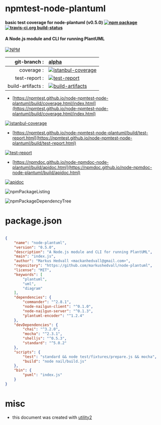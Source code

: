 # npmtest-node-plantuml

#### basic test coverage for  node-plantuml (v0.5.0)  [![npm package](https://img.shields.io/npm/v/npmtest-node-plantuml.svg?style=flat-square)](https://www.npmjs.org/package/npmtest-node-plantuml) [![travis-ci.org build-status](https://api.travis-ci.org/npmtest/node-npmtest-node-plantuml.svg)](https://travis-ci.org/npmtest/node-npmtest-node-plantuml)

#### A Node.js module and CLI for running PlantUML

[![NPM](https://nodei.co/npm/node-plantuml.png?downloads=true&downloadRank=true&stars=true)](https://www.npmjs.com/package/node-plantuml)

| git-branch : | [alpha](https://github.com/npmtest/node-npmtest-node-plantuml/tree/alpha)|
|--:|:--|
| coverage : | [![istanbul-coverage](https://npmtest.github.io/node-npmtest-node-plantuml/build/coverage.badge.svg)](https://npmtest.github.io/node-npmtest-node-plantuml/build/coverage.html/index.html)|
| test-report : | [![test-report](https://npmtest.github.io/node-npmtest-node-plantuml/build/test-report.badge.svg)](https://npmtest.github.io/node-npmtest-node-plantuml/build/test-report.html)|
| build-artifacts : | [![build-artifacts](https://npmtest.github.io/node-npmtest-node-plantuml/glyphicons_144_folder_open.png)](https://github.com/npmtest/node-npmtest-node-plantuml/tree/gh-pages/build)|

- [https://npmtest.github.io/node-npmtest-node-plantuml/build/coverage.html/index.html](https://npmtest.github.io/node-npmtest-node-plantuml/build/coverage.html/index.html)

[![istanbul-coverage](https://npmtest.github.io/node-npmtest-node-plantuml/build/screenCapture.buildCi.browser.%252Ftmp%252Fbuild%252Fcoverage.lib.html.png)](https://npmtest.github.io/node-npmtest-node-plantuml/build/coverage.html/index.html)

- [https://npmtest.github.io/node-npmtest-node-plantuml/build/test-report.html](https://npmtest.github.io/node-npmtest-node-plantuml/build/test-report.html)

[![test-report](https://npmtest.github.io/node-npmtest-node-plantuml/build/screenCapture.buildCi.browser.%252Ftmp%252Fbuild%252Ftest-report.html.png)](https://npmtest.github.io/node-npmtest-node-plantuml/build/test-report.html)

- [https://npmdoc.github.io/node-npmdoc-node-plantuml/build/apidoc.html](https://npmdoc.github.io/node-npmdoc-node-plantuml/build/apidoc.html)

[![apidoc](https://npmdoc.github.io/node-npmdoc-node-plantuml/build/screenCapture.buildCi.browser.%252Ftmp%252Fbuild%252Fapidoc.html.png)](https://npmdoc.github.io/node-npmdoc-node-plantuml/build/apidoc.html)

![npmPackageListing](https://npmtest.github.io/node-npmtest-node-plantuml/build/screenCapture.npmPackageListing.svg)

![npmPackageDependencyTree](https://npmtest.github.io/node-npmtest-node-plantuml/build/screenCapture.npmPackageDependencyTree.svg)



# package.json

```json

{
    "name": "node-plantuml",
    "version": "0.5.0",
    "description": "A Node.js module and CLI for running PlantUML",
    "main": "index.js",
    "author": "Markus Hedvall <mackanhedvall@gmail.com>",
    "repository": "https://github.com/markushedvall/node-plantuml",
    "license": "MIT",
    "keywords": [
        "plantuml",
        "uml",
        "diagram"
    ],
    "dependencies": {
        "commander": "^2.8.1",
        "node-nailgun-client": "^0.1.0",
        "node-nailgun-server": "^0.1.3",
        "plantuml-encoder": "^1.2.4"
    },
    "devDependencies": {
        "chai": "^3.2.0",
        "mocha": "^2.3.1",
        "shelljs": "^0.5.3",
        "standard": "^5.0.2"
    },
    "scripts": {
        "test": "standard && node test/fixtures/prepare.js && mocha",
        "build": "node nail/build.js"
    },
    "bin": {
        "puml": "index.js"
    }
}
```



# misc
- this document was created with [utility2](https://github.com/kaizhu256/node-utility2)
